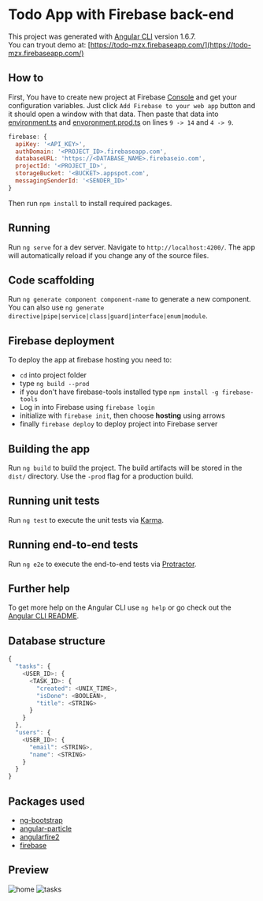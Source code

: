 # Todo App with Firebase back-end
This project was generated with [Angular CLI](https://github.com/angular/angular-cli) version 1.6.7.  
You can tryout demo at: [https://todo-mzx.firebaseapp.com/](https://todo-mzx.firebaseapp.com/)

## How to
First, You have to create new project at Firebase [Console](https://console.firebase.google.com/) and get your configuration variables.
Just click `Add Firebase to your web app` button and it should open a window with that data.
Then paste that data into [environment.ts](https://github.com/mazxaxz/todo-with-authentication/blob/master/src/environments/environment.ts) and [envoronment.prod.ts](https://github.com/mazxaxz/todo-with-authentication/blob/master/src/environments/environment.prod.ts) on lines `9 -> 14` and `4 -> 9`.
```javascript
firebase: {
  apiKey: '<API_KEY>',
  authDomain: '<PROJECT_ID>.firebaseapp.com',
  databaseURL: 'https://<DATABASE_NAME>.firebaseio.com',
  projectId: '<PROJECT_ID>',
  storageBucket: '<BUCKET>.appspot.com',
  messagingSenderId: '<SENDER_ID>'
}
```
Then run `npm install` to install required packages.

## Running
Run `ng serve` for a dev server. Navigate to `http://localhost:4200/`. The app will automatically reload if you change any of the source files.

## Code scaffolding
Run `ng generate component component-name` to generate a new component. You can also use `ng generate directive|pipe|service|class|guard|interface|enum|module`.

## Firebase deployment
To deploy the app at firebase hosting you need to:
* `cd` into project folder
* type `ng build --prod`
* if you don't have firebase-tools installed type `npm install -g firebase-tools`
* Log in into Firebase using `firebase login`
* initialize with `firebase init`, then choose **hosting** using arrows
* finally `firebase deploy` to deploy project into Firebase server

## Building the app
Run `ng build` to build the project. The build artifacts will be stored in the `dist/` directory. Use the `-prod` flag for a production build.

## Running unit tests
Run `ng test` to execute the unit tests via [Karma](https://karma-runner.github.io).

## Running end-to-end tests
Run `ng e2e` to execute the end-to-end tests via [Protractor](http://www.protractortest.org/).

## Further help
To get more help on the Angular CLI use `ng help` or go check out the [Angular CLI README](https://github.com/angular/angular-cli/blob/master/README.md).

## Database structure
```javascript
{
  "tasks": {
    <USER_ID>: {
      <TASK_ID>: {
        "created": <UNIX_TIME>,
        "isDone": <BOOLEAN>,
        "title": <STRING>
      }
    }
  },
  "users": {
    <USER_ID>: {
      "email": <STRING>,
      "name": <STRING>
    }
  }
}
```
## Packages used
* [ng-bootstrap](https://ng-bootstrap.github.io/#/home)
* [angular-particle](https://www.npmjs.com/package/angular-particle)
* [angularfire2](https://www.npmjs.com/package/angularfire2)
* [firebase](https://www.npmjs.com/package/firebase)

## Preview
![home](https://user-images.githubusercontent.com/32012952/36644840-4f20a9c8-1a60-11e8-9772-dc691859df3b.png)
![tasks](https://user-images.githubusercontent.com/32012952/36644841-5106772c-1a60-11e8-86dc-ca55517c48e7.png)
